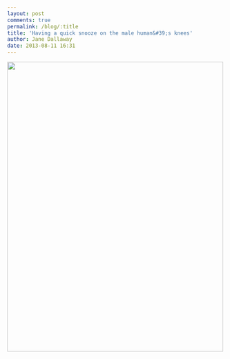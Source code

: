 ```yaml
---
layout: post
comments: true
permalink: /blog/:title
title: 'Having a quick snooze on the male human&#39;s knees'
author: Jane Dallaway
date: 2013-08-11 16:31
---
```


<div><a href="//static.skitters.dallaway.com/Ytp_photo.JPG"><img src="//static.skitters.dallaway.com/Ytp_thumb_photo.JPG" width="500" height="669"/></a></div>



 
      
